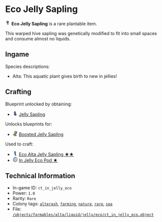# Eco Jelly Sapling

<img src="https://raw.githubusercontent.com/Ceterai/Enternia/main/objects/farmables/alta/liquid/jelly/eco/icon.png" alt="Eco Jelly Sapling icon" loading="lazy" height="16px" width="auto" /> **Eco Jelly Sapling** is a rare plantable item.

This warped hive sapling was genetically modified to fit into small spaces and consume almost no liquids.

## Ingame

Species descriptions:

- Alta: This aquatic plant gives birth to new in jellies!

## Crafting

Blueprint unlocked by obtaining:

- <img src="https://raw.githubusercontent.com/Ceterai/Enternia/main/objects/farmables/alta/liquid/jelly/sapling/icon.png" alt="Jelly Sapling icon" loading="lazy" height="16px" width="auto" /> [Jelly Sapling](https://ceterai.github.io/MyEnternia/Wiki/JellySapling)

Unlocks blueprints for:

- <img src="https://raw.githubusercontent.com/Ceterai/Enternia/main/objects/farmables/alta/liquid/jelly/boosted/icon.png" alt="Boosted Jelly Sapling icon" loading="lazy" height="16px" width="auto" /> [Boosted Jelly Sapling](https://ceterai.github.io/MyEnternia/Wiki/BoostedJellySapling)

Used to craft:

- <img src="https://raw.githubusercontent.com/Ceterai/Enternia/main/objects/farmables/alta/liquid/jelly/eco_alta/icon.png" alt="Eco Alta Jelly Sapling ★★ icon" loading="lazy" height="16px" width="auto" /> [Eco Alta Jelly Sapling ★★](https://ceterai.github.io/MyEnternia/Wiki/EcoAltaJellySapling)
- <img src="https://raw.githubusercontent.com/Ceterai/Enternia/main/objects/farmables/alta/liquid/jelly/pod/icon.png" alt="In Jelly Eco Pod ★ icon" loading="lazy" height="16px" width="auto" /> [In Jelly Eco Pod ★](https://ceterai.github.io/MyEnternia/Wiki/InJellyEcoPod)

## Technical Information

- In-game ID: `ct_in_jelly_eco`
- Power: `1.0`
- Rarity: `Rare`
- Colony tags: [`alterash`](https://ceterai.github.io/MyEnternia/Wiki/Tags/Alterash), [`farming`](https://ceterai.github.io/MyEnternia/Wiki/Tags/Farming), [`nature`](https://ceterai.github.io/MyEnternia/Wiki/Tags/Nature), [`rare`](https://ceterai.github.io/MyEnternia/Wiki/Tags/Rare), [`sea`](https://ceterai.github.io/MyEnternia/Wiki/Tags/Sea)
- File: [`/objects/farmables/alta/liquid/jelly/eco/ct_in_jelly_eco.object`](https://github.com/Ceterai/Enternia/blob/main/objects/farmables/alta/liquid/jelly/eco/ct_in_jelly_eco.object)
